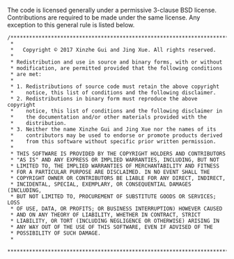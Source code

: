 The code is licensed generally under a permissive 3-clause BSD license. Contributions are required
to be made under the same license. Any exception to this general rule is listed below.

	/****************************************************************************
	 *
	 *   Copyright © 2017 Xinzhe Gui and Jing Xue. All rights reserved.
	 *
	 * Redistribution and use in source and binary forms, with or without
	 * modification, are permitted provided that the following conditions
	 * are met:
	 *
	 * 1. Redistributions of source code must retain the above copyright
	 *    notice, this list of conditions and the following disclaimer.
	 * 2. Redistributions in binary form must reproduce the above copyright
	 *    notice, this list of conditions and the following disclaimer in
	 *    the documentation and/or other materials provided with the
	 *    distribution.
	 * 3. Neither the name Xinzhe Gui and Jing Xue nor the names of its 
	 *    contributors may be used to endorse or promote products derived
	 *    from this software without specific prior written permission.
	 *
	 * THIS SOFTWARE IS PROVIDED BY THE COPYRIGHT HOLDERS AND CONTRIBUTORS
	 * "AS IS" AND ANY EXPRESS OR IMPLIED WARRANTIES, INCLUDING, BUT NOT
	 * LIMITED TO, THE IMPLIED WARRANTIES OF MERCHANTABILITY AND FITNESS
	 * FOR A PARTICULAR PURPOSE ARE DISCLAIMED. IN NO EVENT SHALL THE
	 * COPYRIGHT OWNER OR CONTRIBUTORS BE LIABLE FOR ANY DIRECT, INDIRECT,
	 * INCIDENTAL, SPECIAL, EXEMPLARY, OR CONSEQUENTIAL DAMAGES (INCLUDING,
	 * BUT NOT LIMITED TO, PROCUREMENT OF SUBSTITUTE GOODS OR SERVICES; LOSS
	 * OF USE, DATA, OR PROFITS; OR BUSINESS INTERRUPTION) HOWEVER CAUSED
	 * AND ON ANY THEORY OF LIABILITY, WHETHER IN CONTRACT, STRICT
	 * LIABILITY, OR TORT (INCLUDING NEGLIGENCE OR OTHERWISE) ARISING IN
	 * ANY WAY OUT OF THE USE OF THIS SOFTWARE, EVEN IF ADVISED OF THE
	 * POSSIBILITY OF SUCH DAMAGE.
	 *
	 ****************************************************************************/